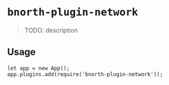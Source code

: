 # `bnorth-plugin-network`

> TODO: description

## Usage

```
let app = new App();
app.plugins.add(require('bnorth-plugin-network'));
```
